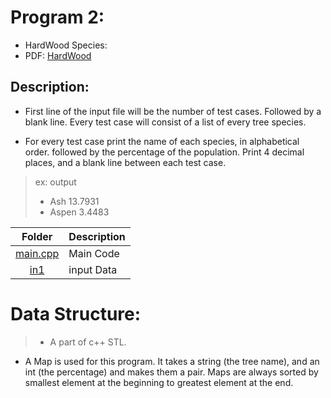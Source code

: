 # Program 2:
- HardWood Species:
- PDF: [HardWood](https://onlinejudge.org/external/102/10226.pdf)

## Description:
 - First line of the input file will be the number of test cases. Followed
 by a blank line. Every test case will consist of a list of every tree species.

 - For every test case print the name of each species, in alphabetical order.
 followed by the percentage of the population. Print 4 decimal places, and a blank line
 between each test case.
> ex: output
>- Ash 13.7931
>- Aspen 3.4483

| Folder | Description |
| :----: | ----------- |
| [main.cpp](https://github.com/dmreyescoy03/4883-PrgmTech-Reyes-Coy/blob/main/Assignments/P02/main.cpp) | Main Code |
| [in1](https://github.com/dmreyescoy03/4883-PrgmTech-Reyes-Coy/blob/main/Assignments/P02/in1) | input Data |

# Data Structure:
>- A part of c++ STL.
- A Map is used for this program. It takes a string (the tree name), and 
 an int (the percentage) and makes them a pair. Maps are always sorted
 by smallest element at the beginning to greatest element at the end.



